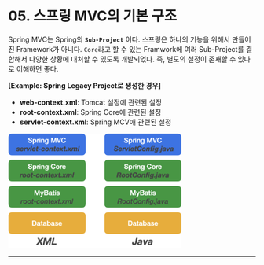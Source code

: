 # 05. 스프링 MVC의 기본 구조
Spring MVC는 Spring의 **`Sub-Project`** 이다. 스프링은 하나의 기능을 위해서 만들어진 Framework가 아니다. `Core`라고 할 수 있는 Framwork에 여러 Sub-Project를 결합해서 다양한 상황에 대처할 수 있도록 개발되었다. 즉, 별도의 설정이 존재할 수 있다로 이해하면 좋다.

**[Example: Spring Legacy Project로 생성한 경우]**
- **web-context.xml**: Tomcat 설정에 관련된 설정
- **root-context.xml**: Spring Core에 관련된 설정
- **servlet-context.xml**: Spring MCV애 관련된 설정

<img src="https://github.com/juyonglee/Spring-MVC-Study/blob/master/Images/5.1.0.01.png"  width="70%">

<hr>
